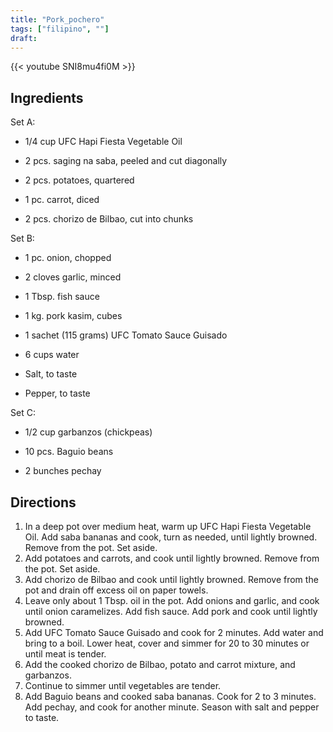 ```yaml
---
title: "Pork_pochero"
tags: ["filipino", ""]
draft:
---
```


{{< youtube SNI8mu4fi0M  >}}

## Ingredients

Set A:

-   1/4 cup UFC Hapi Fiesta Vegetable Oil

-   2 pcs. saging na saba, peeled and cut diagonally

-   2 pcs. potatoes, quartered

-   1 pc. carrot, diced

-   2 pcs. chorizo de Bilbao, cut into chunks

Set B:

-   1 pc. onion, chopped

-   2 cloves garlic, minced

-   1 Tbsp. fish sauce

-   1 kg. pork kasim, cubes

-   1 sachet (115 grams) UFC Tomato Sauce Guisado

-   6 cups water

-   Salt, to taste

-   Pepper, to taste

Set C:

-   1/2 cup garbanzos (chickpeas)

-   10 pcs. Baguio beans

-   2 bunches pechay

## Directions

1. In a deep pot over medium heat, warm up UFC Hapi Fiesta Vegetable Oil. Add saba bananas and cook, turn as needed, until lightly browned. Remove from the pot. Set aside.
2. Add potatoes and carrots, and cook until lightly browned. Remove from the pot. Set aside.
3. Add chorizo de Bilbao and cook until lightly browned. Remove from the pot and drain off excess oil on paper towels.
4. Leave only about 1 Tbsp. oil in the pot. Add onions and garlic, and cook until onion caramelizes. Add fish sauce. Add pork and cook until lightly browned.
5. Add UFC Tomato Sauce Guisado and cook for 2 minutes. Add water and bring to a boil. Lower heat, cover and simmer for 20 to 30 minutes or until meat is tender.
6. Add the cooked chorizo de Bilbao, potato and carrot mixture, and garbanzos.
7. Continue to simmer until vegetables are tender.
8. Add Baguio beans and cooked saba bananas. Cook for 2 to 3 minutes. Add pechay, and cook for another minute. Season with salt and pepper to taste.